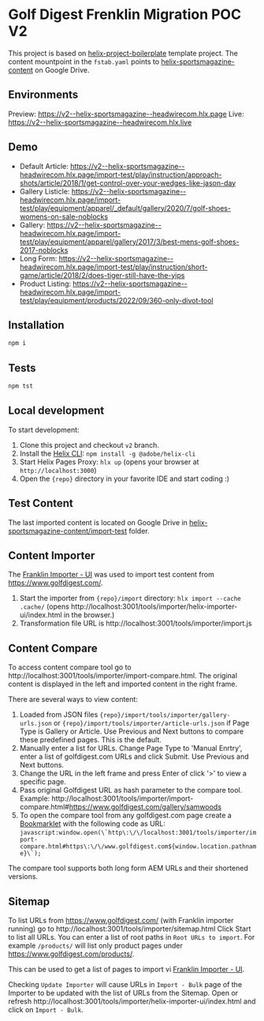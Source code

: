 # Golf Digest Frenklin Migration POC V2

This project is based on [helix-project-boilerplate](https://github.com/adobe/helix-project-boilerplate) template project. The content mountpoint in the `fstab.yaml` points to [helix-sportsmagazine-content](https://drive.google.com/drive/folders/1HyaaV7_cFS4O0wglrHm2Zk2KChUOz4S2) on Google Drive.

## Environments

Preview: https://v2--helix-sportsmagazine--headwirecom.hlx.page
Live: https://v2--helix-sportsmagazine--headwirecom.hlx.live

## Demo

- Default Article: https://v2--helix-sportsmagazine--headwirecom.hlx.page/import-test/play/instruction/approach-shots/article/2018/1/get-control-over-your-wedges-like-jason-day
- Gallery Listicle: https://v2--helix-sportsmagazine--headwirecom.hlx.page/import-test/play/equipment/apparel/_default/gallery/2020/7/golf-shoes-womens-on-sale-noblocks
- Gallery: https://v2--helix-sportsmagazine--headwirecom.hlx.page/import-test/play/equipment/apparel/gallery/2017/3/best-mens-golf-shoes-2017-noblocks
- Long Form: https://v2--helix-sportsmagazine--headwirecom.hlx.page/import-test/play/instruction/short-game/article/2018/2/does-tiger-still-have-the-yips
- Product Listing: https://v2--helix-sportsmagazine--headwirecom.hlx.page/import-test/play/equipment/products/2022/09/360-only-divot-tool

## Installation

```sh
npm i
```

## Tests

```sh
npm tst
```

## Local development

To start development:
1. Clone this project and checkout `v2` branch.
1. Install the [Helix CLI](https://github.com/adobe/helix-cli): `npm install -g @adobe/helix-cli`
1. Start Helix Pages Proxy: `hlx up` (opens your browser at `http://localhost:3000`)
1. Open the `{repo}` directory in your favorite IDE and start coding :)

## Test Content

The last imported content is located on Google Drive in [helix-sportsmagazine-content/import-test](https://drive.google.com/drive/folders/1BtlO0IjY0-gJOoGzEuCt9vM-5pZsONsn) folder.

## Content Importer

The [Franklin Importer - UI](https://github.com/adobe/helix-importer-ui) was used to import test content from https://www.golfdigest.com/.

1. Start the importer from `{repo}/import` directory: `hlx import --cache .cache/` (opens http://localhost:3001/tools/importer/helix-importer-ui/index.html in the browser.)
2. Transformation file URL is http://localhost:3001/tools/importer/import.js

## Content Compare

To access content compare tool go to http://localhost:3001/tools/importer/import-compare.html.
The original content is displayed in the left and imported content in the right frame.

There are several ways to view content:
1. Loaded from JSON files `{repo}/import/tools/importer/gallery-urls.json` or `{repo}/import/tools/importer/article-urls.json` if Page Type is Gallery or Article. Use Previous and Next buttons to compare these predefined pages. This is the default.
2. Manually enter a list for URLs. Change Page Type to 'Manual Enrtry', enter a list of golfdigest.com URLs and click Submit. Use Previous and Next buttons.
3. Change the URL in the left frame and press Enter of click '>' to view a specific page.
4. Pass original Golfdigest URL as hash parameter to the compare tool. Example: http://localhost:3001/tools/importer/import-compare.html#https://www.golfdigest.com/gallery/samwoods
5. To open the compare tool from any golfdigest.com page create a [Bookmarklet](https://en.wikipedia.org/wiki/Bookmarklet) with the following code as URL: ```javascript:window.open(\`http\:\/\/localhost:3001/tools/importer/import-compare.html#https\:\/\/www.golfdigest.com${window.location.pathname}\`);```

The compare tool supports both long form AEM URLs and their shortened versions.

## Sitemap

To list URLs from https://www.golfdigest.com/ (with Franklin importer running) go to http://localhost:3001/tools/importer/sitemap.html
Click Start to list all URLs. You can enter a list of root paths in `Root URLs to import`. For example `/products/` will list only product pages under https://www.golfdigest.com/products/.

This can be used to get a list of pages to import vi [Franklin Importer - UI](https://github.com/adobe/helix-importer-ui).

Checking `Update Importer` will cause URLs in `Import - Bulk` page of the Importer to be updated with the list of URLs from the Sitemap. Open or refresh http://localhost:3001/tools/importer/helix-importer-ui/index.html and click on `Import - Bulk`.
